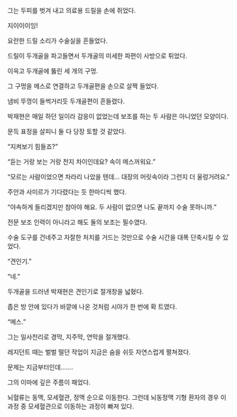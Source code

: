 그는 두피를 벗겨 내고 의료용 드릴을 손에 쥐었다.

지이이이잉!

요란한 드릴 소리가 수술실을 흔들었다.

드릴이 두개골을 파고들면서 두개골의 미세한 파편이 사방으로 튀었다.

이윽고 두개골에 뚫린 세 개의 구멍.

그 구멍을 메스로 연결하고 두개골편을 손으로 살짝 들었다.

냄비 뚜껑이 들썩거리듯 두개골편이 흔들렸다.

박재현은 매일 하던 일이라 감응이 없었는데 보조를 하는 두 사람은 아니었던 모양이다.

문득 표정을 살피니 둘 다 당장 토할 것 같았다.

“지켜보기 힘들죠?”

“듣는 거랑 보는 거랑 천지 차이인데요? 속이 메스꺼워요.”

“모르는 사람이었으면 차라리 나았을 텐데… 대장의 머릿속이라 그런지 더 울렁거려요.”

주안과 사미르가 기다렸다는 듯 한마디씩 했다.

“야속하게 들리겠지만 참아야 해요. 두 사람이 없으면 나도 끝까지 수술 못하니까.”

전문 보조 인력이 아니라고 해도 둘의 보조는 필수였다.

수술 도구를 건네주고 자잘한 처치를 거드는 것만으로 수술 시간을 대폭 단축시킬 수 있었다.

“견인기.”

“네.”

두개골을 드러낸 박재현은 견인기로 절개창을 넓혔다.

좁은 방 안에 있다가 바깥에 나온 것처럼 시야가 한 번에 확 트였다.

“메스.”

그는 일사천리로 경막, 지주막, 연막을 절개했다.

레지던트 때는 벌벌 떨던 작업이 지금은 숨을 쉬듯 자연스럽게 펼쳐졌다.

문제는 지금부터인데…….

그의 이마에 깊은 주름이 패었다.

뇌혈류는 동맥, 모세혈관, 정맥 순으로 이동한다. 그런데 뇌동정맥 기형 환자의 경우 이 과정 중 모세혈관으로 이동하는 과정이 빠져 있다.